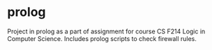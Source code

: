 # prolog

Project in prolog as a part of assignment for course CS F214 Logic in Computer Science.
Includes prolog scripts to check firewall rules.
